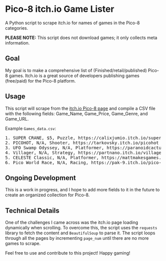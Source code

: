 <h1>Pico-8 itch.io Game Lister</h1>

<p>A Python script to scrape itch.io for names of games in the Pico-8 categories.</p>

<p><strong>PLEASE NOTE:</strong> This script does not download games; it only collects meta information.</p>

<h2>Goal</h2>
<p>My goal is to make a comprehensive list of (Finished/retail/published) Pico-8 games. Itch.io is a great source of developers publishing games (free/paid) for the Pico-8 platform.</p>

<h2>Usage</h2>
<p>This script will scrape from the <a href="https://itch.io/games/made-with-pico-8">itch.io Pico-8 page</a> and compile a CSV file with the following fields: Game_Name, Game_Price, Game_Genre, and Game_URL.</p>

<p>Example <code>Games_data.csv</code>:</p>
<pre>
1. SUPER CRANE, $5, Puzzle, https://calixjumio.itch.io/super-crane
2. PICOHOT, N/A, Shooter, https://tarkovsky.itch.io/picohot
3. UFO Swamp Odyssey, N/A, Platformer, https://paranoidcactus.itch.io/ufo
4. Villager, N/A, Strategy, https://partnano.itch.io/villager
5. CELESTE Classic, N/A, Platformer, https://mattmakesgames.itch.io/celesteclassic
6. Pico World Race, N/A, Racing, https://pak-9.itch.io/pico-world-race
</pre>

<h2>Ongoing Development</h2>
<p>This is a work in progress, and I hope to add more fields to it in the future to create an organized collection for Pico-8.</p>

<h2>Technical Details</h2>
<p>One of the challenges I came across was the itch.io page loading dynamically when scrolling. To overcome this, the script uses the <code>requests</code> library to fetch the content and <code>BeautifulSoup</code> to parse it. The script loops through all the pages by incrementing <code>page_num</code> until there are no more games to scrape.</p>

<p>Feel free to use and contribute to this project! Happy gaming!</p>
